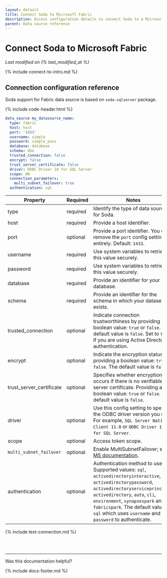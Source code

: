 ```yaml
---
layout: default
title: Connect Soda to Microsoft Fabric
description: Access configuration details to connect Soda to a Microsoft Fabric data source.
parent: Data source reference
---
```


# Connect Soda to Microsoft Fabric
*Last modified on {% last_modified_at %}* <br />

{% include connect-to-intro.md %}


## Connection configuration reference

Soda support for Fabric data source is based on `soda-sqlserver` package.

{% include code-header.html %}
```yaml
data_source my_datasource_name:
  type: fabric
  host: host
  port: '1433'
  username: simple
  password: simple_pass
  database: database
  schema: dbo
  trusted_connection: false
  encrypt: false
  trust_server_certificate: false
  driver: ODBC Driver 18 for SQL Server
  scope: DW
  connection_parameters:
    multi_subnet_failover: true
  authentication: sql
```
| Property | Required | Notes                                                      |
| -------- | -------- | ---------------------------------------------------------- |
| type      | required  | Identify the type of data source for Soda.               |
| host      | required  | Provide a host identifier.                               |
| port      | optional  | Provide a port identifier. You can remove the `port` config setting entirely. Default: `1433`.|
| username  | required  | Use system variables to retrieve this value securely.    |
| password  | required  | Use system variables to retrieve this value securely.    |
| database  | required  | Provide an identifier for your database.                 |
| schema    | required  | Provide an identifier for the schema in which your dataset exists. |
| trusted_connection    | optional |  Indicate connection trustworthiness by providing a boolean value: `true` or `false`. The default value is `false`. Set to `true` if you are using Active Directory authentication. |
| encrypt   | optional | Indicate the encryption status by providing a boolean value: `true` or `false`.  The default value is `false`. |
| trust_server_certificate | optional | Specifies whether encryption occurs if there is no verifiable server certificate. Providing a boolean value: `true` or `false`.  The default value is `false`.  |
| driver    | optional | Use this config setting to specify the ODBC driver version you use. For example, `SQL Server Native Client 11.0` or `ODBC Driver 18 for SQL Server`. |
| scope     | optional | Access token scope. |
| `multi_subnet_failover` | optional | Enable MultiSubnetFailover; see <a href="https://learn.microsoft.com/en-us/dotnet/framework/data/adonet/sql/sqlclient-support-for-high-availability-disaster-recovery#connecting-with-multisubnetfailover" target="_blank">MS documentation</a>.
| authentication    | optional | Authentication method to use. Supported values: `sql`, `activedirectoryinteractive`, `activedirectorypassword`, `activedirectoryserviceprincipal`, `activedirectory`, `auto`, `cli`, `environment`, `synapsespark` and `fabricspark`. The default value is `sql` which uses `username` and `password` to authenticate. |


{% include test-connection.md %}

<br />
<br />

---

Was this documentation helpful?

<!-- LikeBtn.com BEGIN -->
<span class="likebtn-wrapper" data-theme="tick" data-i18n_like="Yes" data-ef_voting="grow" data-show_dislike_label="true" data-counter_zero_show="true" data-i18n_dislike="No"></span>
<script>(function(d,e,s){if(d.getElementById("likebtn_wjs"))return;a=d.createElement(e);m=d.getElementsByTagName(e)[0];a.async=1;a.id="likebtn_wjs";a.src=s;m.parentNode.insertBefore(a, m)})(document,"script","//w.likebtn.com/js/w/widget.js");</script>
<!-- LikeBtn.com END -->

{% include docs-footer.md %}
